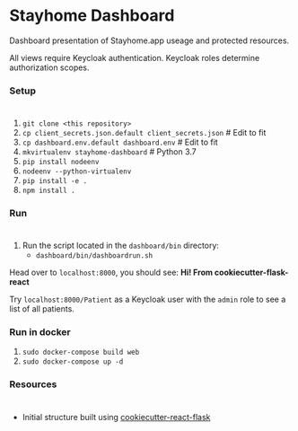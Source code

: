 # Stayhome Dashboard

Dashboard presentation of Stayhome.app useage and protected resources.

All views require Keycloak authentication.  Keycloak roles determine authorization scopes.

### Setup
#
1) `git clone <this repository>`
2) `cp client_secrets.json.default client_secrets.json`  # Edit to fit
3) `cp dashboard.env.default dashboard.env`  # Edit to fit
3) `mkvirtualenv stayhome-dashboard`  # Python 3.7
4) `pip install nodeenv`
5) `nodeenv --python-virtualenv`
6) `pip install -e .`
7) `npm install .`

### Run
#
1) Run the script located in the `dashboard/bin` directory:
   * `dashboard/bin/dashboardrun.sh`

Head over to `localhost:8000`, you should see: **Hi! From cookiecutter-flask-react**

Try `localhost:8000/Patient` as a Keycloak user with the `admin` role to see
a list of all patients.

### Run in docker
1) `sudo docker-compose build web`
2) `sudo docker-compose up -d`

### Resources
#
* Initial structure built using [cookiecutter-react-flask](https://github.com/arberx/cookiecutter-react-flask)
